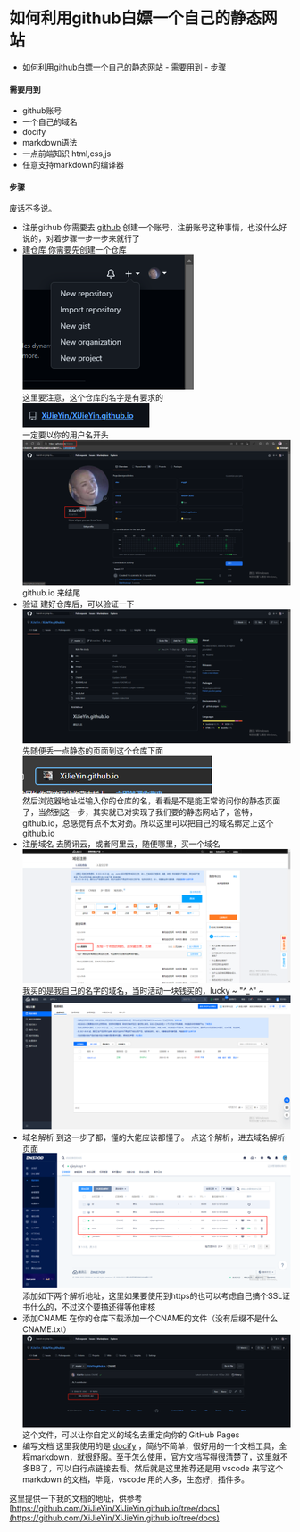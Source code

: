 # 如何利用github白嫖一个自己的静态网站

<!-- TOC -->

- [如何利用github白嫖一个自己的静态网站](#如何利用github白嫖一个自己的静态网站)
      - [需要用到](#需要用到)
      - [步骤](#步骤)

<!-- /TOC -->

#### 需要用到

- github账号
- 一个自己的域名
- docify
- markdown语法
- 一点前端知识 html,css,js
- 任意支持markdown的编译器

#### 步骤
废话不多说。

- 注册github
  你需要去 [github](https://github.com/) 创建一个账号，注册账号这种事情，也没什么好说的，对着步骤一步一步来就行了  
- 建仓库
  你需要先创建一个仓库
  ![创建仓库](../../images/other/some/station/16261006537589.png)  
  这里要注意，这个仓库的名字是有要求的  
  ![仓库名](../../images/other/some/station/16261006537582.png)  
  一定要以你的用户名开头  
  ![用户名](../../images/other/some/station/20210831100936.png)  
  github.io 来结尾
- 验证
  建好仓库后，可以验证一下  
  ![page](../../images/other/some/station/20210831101131page.png)  
  先随便丢一点静态的页面到这个仓库下面  
  ![验证](../../images/other/some/station/20210831100741.png)  
  然后浏览器地址栏输入你的仓库的名，看看是不是能正常访问你的静态页面了，当然到这一步，其实就已对实现了我们要的静态网站了，爸特，github.io，总感觉有点不太对劲。所以这里可以把自己的域名绑定上这个github.io
- 注册域名
  去腾讯云，或者阿里云，随便哪里，买一个域名  
  ![买域名](../../images/other/some/station/20210831100514.png)  
  我买的是我自己的名字的域名，当时活动一块钱买的，lucky ~ "\^_^" ~  
  ![域名管理](../../images/other/some/station/20210831101549ym.png)  
- 域名解析
  到这一步了都，懂的大佬应该都懂了。
  点这个解析，进去域名解析页面  
  ![域名解析](../../images/other/some/station/20210831101856ymjx.png)  
  添加如下两个解析地址，这里如果要使用到https的也可以考虑自己搞个SSL证书什么的，不过这个要搞还得等他审核
- 添加CNAME
  在你的仓库下载添加一个CNAME的文件（没有后缀不是什么CNAME.txt）  
  ![CNAME](../../images/other/some/station/20210831102303cname.png)  
  这个文件，可以让你自定义的域名去重定向你的 GitHub Pages
- 编写文档
  这里我使用的是 [docify](https://docsify.js.org/#/zh-cn/) ，简约不简单，很好用的一个文档工具，全程markdown，就很舒服。至于怎么使用，官方文档写得很清楚了，这里就不多BB了，可以自行点链接去看。然后就是这里推荐还是用 vscode 来写这个markdown 的文档，毕竟，vscode 用的人多，生态好，插件多。

这里提供一下我的文档的地址，供参考 [https://github.com/XiJieYin/XiJieYin.github.io/tree/docs](https://github.com/XiJieYin/XiJieYin.github.io/tree/docs)
